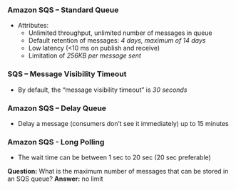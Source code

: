 ### Amazon SQS – Standard Queue
* Attributes:
  - Unlimited throughput, unlimited number of messages in queue
  - Default retention of messages: _4 days, maximum of 14 days_
  - Low latency (<10 ms on publish and receive)
  - Limitation of _256KB per message sent_

### SQS – Message Visibility Timeout
* By default, the “message visibility timeout” is _30 seconds_

### Amazon SQS – Delay Queue
* Delay a message (consumers don’t see it immediately) up to 15 minutes

### Amazon SQS - Long Polling
* The wait time can be between 1 sec to 20 sec
(20 sec preferable)

__Question:__ What is the maximum number of messages that can be stored in an SQS queue?
__Answer:__ no limit
